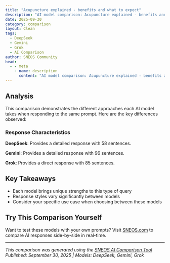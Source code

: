 ```yaml
---
title: "Acupuncture explained - benefits and what to expect"
description: "AI model comparison: Acupuncture explained - benefits and what to expect..."
date: 2025-09-30
category: comparison
layout: Clean
tags:
  - DeepSeek
  - Gemini
  - Grok
  - AI Comparison
author: SNEOS Community
head:
  - - meta
    - name: description
      content: "AI model comparison: Acupuncture explained - benefits and what to expect..."
---
```


<ChatComparison
  title="Acupuncture explained - benefits and what to expect"
  prompt="Acupuncture explained - benefits and what to expect"
  :responses='{"DeepSeek": "Of course. Here is a comprehensive explanation of acupuncture, covering its principles, benefits, and what you can expect during a session.\n\n### What is Acupuncture?\n\nAcupuncture is a key component of Traditional Chinese Medicine (TCM), a system of healing that dates back thousands of years. It is based on the concept that a vital energy, called **Qi** (pronounced \u0022chee\u0022), flows through the body along specific pathways known as **meridians**.\n\nAccording to TCM theory, illness and pain occur when the flow of Qi is blocked, deficient, or unbalanced\u2014much like a kink in a garden hose. Acupuncture aims to restore the smooth flow of Qi, thereby restoring health and promoting the body\u0027s natural ability to heal itself.\n\nFrom a modern scientific perspective, acupuncture is thought to work by:\n* **Stimulating Nerves:** The needles stimulate sensory nerves under the skin and in the muscles. This sends signals to the brain to release natural pain-relieving chemicals like endorphins and neurotransmitters.\n* **Increasing Blood Flow:** The \u0022micro-trauma\u0022 of the needle can increase blood circulation to the local area, promoting healing and reducing inflammation.\n* **Modulating Brain Activity:** fMRI studies have shown that acupuncture can calm areas of the brain associated with pain processing and activate areas involved in rest and healing.\n\n---\n\n### The Benefits of Acupuncture\n\nAcupuncture is recognized by major health institutions, including the World Health Organization (WHO) and the National Institutes of Health (NIH), for its effectiveness in treating a wide range of conditions. It is most well-known for pain relief but has many other applications.\n\n**1. Pain Management:**\n* Chronic lower back pain\n* Neck pain and stiffness\n* Osteoarthritis (especially of the knee)\n* Headaches and migraines\n* Facial pain (like TMJ)\n* Tendonitis\n\n**2. Mental and Emotional Well-being:**\n* Reducing stress and anxiety\n* Alleviating symptoms of depression\n* Improving sleep quality and treating insomnia\n* Managing fatigue and boosting energy\n\n**3. Women\u0027s Health:**\n* Menstrual cramps and irregular periods\n* Symptoms of menopause (hot flashes, night sweats)\n* Morning sickness\n* Supporting fertility (often used alongside IVF)\n\n**4. Digestive Health:**\n* Irritable Bowel Syndrome (IBS)\n* Indigestion and nausea\n\n**5. Other Common Uses:**\n* Reducing side effects of cancer treatment (like nausea from chemotherapy)\n* Supporting recovery from strokes\n* Allergic rhinitis (hay fever)\n* General wellness and preventive care\n\n---\n\n### What to Expect During Your First Acupuncture Session\n\nA typical first appointment lasts 60 to 90 minutes, while follow-ups are usually 45-60 minutes.\n\n**Step 1: The Comprehensive Consultation**\nYour acupuncturist will begin by asking detailed questions about your main complaint, overall health, lifestyle, diet, sleep, and emotional state. In TCM, everything is connected, so they are building a complete picture of your \u0022pattern of disharmony.\u0022\n\n**Step 2: Diagnosis**\nThe acupuncturist will use traditional diagnostic techniques:\n* **Looking:** They may examine your tongue, as its color, coating, and shape are considered important diagnostic indicators.\n* **Listening:** To the sound of your voice and your breathing.\n* **Touching:** They will feel the pulses on both of your wrists. In TCM, there are six different pulse positions that correspond to different organs and meridians.\n\n**Step 3: The Treatment**\n* You will lie down on a comfortable treatment table, either on your back, front, or side, depending on where the needles will be placed.\n* The acupuncturist will use **single-use, sterile, disposable needles** that are as fine as a strand of hair (much thinner than a hypodermic needle).\n* The acupuncturist will tap the needles into specific points on your body. The depth of insertion varies but is typically very shallow.\n\n**What Does It Feel Like?**\nYou may feel a brief, slight prick, but it is generally not painful. As the needle reaches the correct depth, you might feel a unique sensation called **\u0022De Qi\u0022** (arrival of Qi). This can feel like a dull ache, a heavy, numb, or tingling sensation, or a slight warmth around the needle. This sensation is considered a sign that the treatment is working.\n\n**Step 4: Resting with the Needles**\n* Once the needles are in place, you will rest quietly for 15 to 30 minutes.\n* This is often the most enjoyable part. Most people feel deeply relaxed, and many even fall asleep. Soft music may be playing, and the room is typically kept at a comfortable temperature.\n\n**Step 5: Needle Removal and Follow-up**\n* The needles are removed painlessly. You might not even feel them coming out.\n* Your acupuncturist will discuss their findings, suggest a treatment plan (e.g., \u0022Let\u0027s start with weekly sessions for 4-6 weeks\u0022), and may offer dietary or lifestyle advice based on TCM principles.\n\n### After Your Session\n\n* **Immediate Feelings:** It\u0027s common to feel incredibly relaxed and calm. Some people feel a burst of energy, while others may feel a little tired. Both are normal.\n* **Drink Water:** Stay hydrated to help your body process the treatment.\n* **Listen to Your Body:** Avoid strenuous exercise, alcohol, and heavy meals for a few hours after your session.\n* **Healing Process:** Symptoms may improve immediately, or it may take a day or two. Sometimes, symptoms can feel slightly worse for a short period before they improve, which is often a sign that the body is responding.\n\n### Important Considerations\n\n* **Credentials:** Always seek a qualified, licensed acupuncturist (L.Ac.) or a medical doctor (MD or DO) with certified training in acupuncture.\n* **Safety:** When performed by a trained professional using sterile needles, acupuncture is extremely safe. Minor side effects like slight bruising or spotting can occur but are rare.\n* **Communication:** Always inform your acupuncturist of any medical conditions or if you are pregnant.\n\nAcupuncture is a journey into a holistic model of health. It empowers your body\u0027s own healing mechanisms and can be a profoundly effective tool for achieving balance and well-being.", "Gemini": "Okay, let\u0027s explore acupuncture! Here\u0027s a breakdown of what it is, its potential benefits, and what you can expect during a session.\n\n**What is Acupuncture?**\n\n* **Traditional Chinese Medicine (TCM) Origin:** Acupuncture is a core component of TCM, a holistic healthcare system that has been practiced for thousands of years.\n* **Meridians and Qi (pronounced \u0022chee\u0022):** TCM posits that vital energy, called \u0022Qi,\u0022 flows through pathways in the body called meridians. These meridians are thought to be interconnected and associated with specific organs or functions.\n* **Balancing Qi:** According to TCM, imbalances or blockages in the flow of Qi can lead to pain, illness, and dysfunction. Acupuncture aims to restore the proper flow of Qi by stimulating specific points along these meridians.\n* **Needles:** Acupuncture involves the insertion of very thin, sterile, single-use needles into specific points on the body. These needles are typically made of stainless steel.\n* **Point Selection:** Acupuncturists choose acupuncture points based on a thorough assessment of your health history, symptoms, and a physical examination (including pulse and tongue diagnosis in TCM).\n* **Modern Science Perspective:** While the TCM explanation relies on Qi, modern research suggests that acupuncture may work through several mechanisms:\n * **Stimulating the Nervous System:** Acupuncture may trigger the release of endorphins (natural pain relievers), neurotransmitters (brain chemicals that regulate mood and other functions), and hormones.\n * **Improving Circulation:** It may enhance blood flow to the treated areas, promoting healing and reducing inflammation.\n * **Releasing Muscle Tension:** It can help relax muscles and relieve muscle spasms.\n * **Modulating the Immune System:** There\u0027s some evidence it can influence immune responses.\n\n**Potential Benefits of Acupuncture:**\n\nAcupuncture has been studied for a wide range of conditions. Keep in mind that the evidence supporting its effectiveness varies depending on the condition. Some of the most common and well-researched uses include:\n\n* **Pain Management:**\n * **Chronic Pain:** Back pain, neck pain, osteoarthritis, knee pain, fibromyalgia, headaches (including migraines and tension headaches). Acupuncture is often used as part of an integrated pain management approach.\n * **Postoperative Pain:** Can help reduce pain after surgery.\n * **Dental Pain:** Sometimes used for dental pain and temporomandibular joint (TMJ) disorders.\n* **Nausea and Vomiting:**\n * **Chemotherapy-Induced Nausea:** Acupuncture (and acupressure) can be helpful in managing nausea and vomiting caused by chemotherapy.\n * **Postoperative Nausea:** May reduce nausea after surgery.\n * **Morning Sickness:** Can be used to alleviate nausea during pregnancy (but consult with your doctor).\n* **Fertility and Reproductive Health:**\n * **Infertility:** Some studies suggest acupuncture may improve fertility outcomes, particularly when used in conjunction with other fertility treatments like IVF. It is believed to help regulate hormones, improve blood flow to the reproductive organs, and reduce stress.\n * **Menstrual Problems:** Can be used to address irregular periods, PMS, and painful periods.\n* **Mental and Emotional Well-being:**\n * **Anxiety and Stress:** Acupuncture can have a calming effect and help reduce symptoms of anxiety and stress.\n * **Depression:** Some evidence suggests it may be a helpful adjunct to conventional depression treatment.\n* **Other Conditions:**\n * **Allergies:** Some people find it helpful for managing allergy symptoms.\n * **Respiratory Conditions:** Asthma, bronchitis (may provide some relief, but should not replace conventional medical treatment).\n * **Stroke Rehabilitation:** Can be used as part of a comprehensive rehabilitation program.\n * **Addiction:** Sometimes used as a complementary therapy in addiction treatment (e.g., smoking cessation).\n * **Bell\u0027s Palsy:** Acupuncture may improve recovery.\n\n**Important Considerations:**\n\n* **Evidence Varies:** It\u0027s crucial to understand that the scientific evidence supporting acupuncture\u0027s effectiveness is stronger for some conditions than others. Talk to your doctor about whether acupuncture is a suitable treatment option for your specific health concerns.\n* **Not a Cure-All:** Acupuncture is not a substitute for conventional medical care. It is often used as a complementary therapy, meaning it\u0027s used in conjunction with other treatments.\n* **Realistic Expectations:** Be realistic about what acupuncture can achieve. It may not completely eliminate your symptoms, but it may help to reduce pain, improve function, and enhance your overall well-being.\n* **Individual Response:** Everyone responds to acupuncture differently. Some people experience immediate relief, while others may need several sessions to see noticeable improvements.\n\n**What to Expect During an Acupuncture Session:**\n\n1. **Initial Consultation:**\n * **Health History:** The acupuncturist will ask you detailed questions about your medical history, lifestyle, diet, sleep, and emotional state.\n * **Physical Examination:** They will likely perform a physical examination, which may include:\n * **Pulse Diagnosis:** Feeling the quality and strength of your pulses at different points on your wrists.\n * **Tongue Diagnosis:** Observing the color, shape, and coating of your tongue.\n * **Palpation:** Feeling for areas of tenderness or tension in your body.\n * **Diagnosis and Treatment Plan:** Based on the consultation, the acupuncturist will develop a TCM diagnosis and a treatment plan tailored to your specific needs.\n\n2. **The Acupuncture Treatment:**\n * **Preparation:** You\u0027ll typically lie down on a comfortable treatment table. The acupuncturist will clean the areas where the needles will be inserted.\n * **Needle Insertion:** The acupuncturist will gently insert thin, sterile needles into specific acupuncture points. You may feel a brief, mild sensation like a pinch or tingling. Many people report feeling little to no discomfort.\n * **Needle Sensation (De Qi):** After the needles are inserted, you may experience a sensation called \u0022De Qi.\u0022 This can feel like a dull ache, heaviness, tingling, or warmth around the needle. It\u0027s often considered a sign that the treatment is working.\n * **Needle Retention:** The needles will typically remain in place for 20-40 minutes, depending on the treatment plan. During this time, you\u0027ll usually relax quietly. Some acupuncturists may use heat lamps or other techniques to enhance the treatment.\n * **Needle Removal:** The acupuncturist will carefully remove the needles.\n\n3. **After the Treatment:**\n * **Relaxation:** It\u0027s common to feel relaxed and calm after an acupuncture session.\n * **Possible Side Effects:** Some people experience mild side effects, such as soreness, bruising, or slight bleeding at the needle insertion sites. These are usually temporary.\n * **Follow-Up:** Your acupuncturist will discuss a follow-up plan, which may involve a series of treatments over several weeks or months.\n * **Lifestyle Recommendations:** They may also offer recommendations for diet, exercise, or other lifestyle changes to support your healing.\n\n**Finding a Qualified Acupuncturist:**\n\n* **Licensing and Certification:** In most countries and regions, acupuncturists are required to be licensed or certified. Look for a practitioner who is licensed in your area.\n* **Training and Experience:** In the USA, most licensed acupuncturists have completed a master\u0027s or doctoral degree in acupuncture or Oriental medicine. Ask about their training and experience.\n* **Specialization:** Some acupuncturists specialize in specific areas, such as pain management, fertility, or sports medicine.\n* **Referrals:** Ask your doctor, friends, or family members for referrals.\n* **Initial Consultation:** Schedule a brief consultation with the acupuncturist to discuss your health concerns and ask questions.\n* **Comfort Level:** Choose an acupuncturist with whom you feel comfortable and trust.\n\n**Safety:**\n\nAcupuncture is generally considered safe when performed by a qualified and licensed practitioner using sterile needles. However, like any medical procedure, there are potential risks:\n\n* **Soreness or Bruising:** These are the most common side effects and are usually mild and temporary.\n* **Infection:** The risk of infection is very low when sterile, single-use needles are used.\n* **Bleeding:** Minor bleeding can occur at the needle insertion sites, especially if you are taking blood thinners.\n* **Pneumothorax (Collapsed Lung):** This is a rare but serious complication that can occur if a needle is inserted too deeply into the chest. It\u0027s important to choose a qualified acupuncturist who is knowledgeable about anatomy and proper needle technique.\n* **Nerve Damage:** Extremely rare.\n\n**Contraindications:**\n\nAcupuncture may not be appropriate for everyone. Talk to your doctor before trying acupuncture if you have any of the following conditions:\n\n* **Bleeding Disorders:** (e.g., hemophilia)\n* **Pacemaker:** Acupuncture near the pacemaker site should be avoided.\n* **Pregnancy:** Some acupuncture points should be avoided during pregnancy. Make sure your acupuncturist is experienced in treating pregnant women.\n* **Skin Infections:** Avoid acupuncture in areas with skin infections.\n* **Compromised Immune System:** May increase the risk of infection.\n\n**In Summary:**\n\nAcupuncture is a traditional Chinese medicine technique that involves inserting thin needles into specific points on the body to stimulate the flow of Qi and promote healing. It has been studied for a variety of conditions, particularly pain management, nausea, fertility, and mental/emotional well-being. While more research is needed to fully understand its mechanisms and effectiveness, many people find acupuncture to be a safe and helpful complementary therapy. If you are considering acupuncture, it\u0027s important to find a qualified and licensed practitioner and discuss your health concerns with your doctor.\n", "Grok": "Acupuncture is a traditional Chinese medicine (TCM) practice that has been used for thousands of years to promote health and treat various conditions. It involves the insertion of very thin needles into specific points on the body, known as acupuncture points, to balance the flow of energy (called \u0022Qi,\u0022 pronounced \u0022chee\u0022) and stimulate the body\u0027s natural healing processes. Here\u0027s a detailed explanation of acupuncture, its benefits, and what to expect during a session.\n\n### **What is Acupuncture?**\nAcupuncture is based on the concept that energy, or Qi, flows through meridians (pathways) in the body. When this energy is blocked or imbalanced, it can lead to pain, illness, or other health issues. By inserting needles into specific points along these meridians, acupuncture aims to restore balance, improve energy flow, and trigger the release of natural painkillers and healing chemicals in the body, such as endorphins.\n\nIn modern Western medicine, acupuncture is often explained through its effects on the nervous system, muscles, and connective tissues. Research suggests it can stimulate nerves, increase blood flow, reduce inflammation, and promote relaxation.\n\n---\n\n### **Benefits of Acupuncture**\nAcupuncture is used to address a wide range of physical and mental health conditions. While individual results vary, many people find it helpful for the following:\n\n1. **Pain Relief**: \n - Effective for chronic pain conditions such as back pain, neck pain, arthritis, and migraines.\n - Helps reduce postoperative pain and pain from injuries.\n\n2. **Stress and Anxiety Reduction**:\n - Promotes relaxation by stimulating the release of feel-good hormones like endorphins and reducing cortisol (stress hormone) levels.\n - May help with anxiety, depression, and insomnia.\n\n3. **Improved Sleep**:\n - Often used to treat insomnia and other sleep disorders by calming the mind and body.\n\n4. **Digestive Health**:\n - Can alleviate symptoms of irritable bowel syndrome (IBS), nausea, and other gastrointestinal issues.\n\n5. **Women\u2019s Health**:\n - Helps with menstrual cramps, irregular periods, and symptoms of menopause.\n - Sometimes used as a complementary treatment for fertility and during pregnancy (under proper guidance).\n\n6. **Immune System Support**:\n - May boost the immune system and help the body fight infections or recover from illness.\n\n7. **Other Conditions**:\n - May assist with allergies, asthma, headaches, and fatigue.\n - Sometimes used as an adjunct therapy for cancer patients to manage treatment side effects like nausea and pain.\n\n**Note**: While acupuncture is widely studied and often effective, results are not guaranteed, and it may not work for everyone. Scientific evidence is stronger for some conditions (like pain management) than others.\n\n---\n\n### **What to Expect During an Acupuncture Session**\nIf you\u0027re considering acupuncture, here\u0027s what you can typically expect before, during, and after a session:\n\n#### **Before the Session**:\n1. **Choosing a Practitioner**:\n - Look for a licensed acupuncturist (in the U.S., often credentialed as L.Ac.) who has completed proper training. Many states and countries require certification.\n - Check reviews or ask for recommendations from healthcare providers or friends.\n \n2. **Initial Consultation**:\n - Your first visit often includes a detailed discussion of your health history, current symptoms, lifestyle, and goals for treatment.\n - The acupuncturist may examine your tongue, check your pulse, or assess other physical signs as part of a TCM diagnosis.\n\n#### **During the Session**:\n1. **Setting and Preparation**:\n - Sessions typically take place in a quiet, relaxing environment. You may lie down on a treatment table.\n - You\u2019ll wear loose clothing or be provided with a gown. Only the areas where needles are inserted need to be exposed.\n\n2. **Needle Insertion**:\n - The acupuncturist will use sterile, single-use, ultra-thin needles (much thinner than hypodermic needles used for injections).\n - Needles are inserted into specific points on your body, which may or may not be near the area of concern (e.g., points on your hand might be used for a headache).\n - You might feel a slight pinch, tingling, or dull ache when the needle is inserted, but it\u2019s generally not painful. Many people feel relaxed or even fall asleep during the session.\n\n3. **Duration**:\n - Needles are usually left in place for 15\u201330 minutes. During this time, you\u2019ll rest quietly.\n - Some practitioners may use additional techniques like cupping (suction cups on the skin), moxibustion (burning an herb near the skin to warm it), or electrical stimulation of the needles.\n\n#### **After the Session**:\n1. **Immediate Effects**:\n - Many people feel relaxed or energized immediately after. Some notice relief from symptoms right away, while others require multiple sessions to see results.\n - You might feel slight soreness or bruising at needle sites, but this is rare and typically mild.\n\n2. **Follow-Up**:\n - Your acupuncturist may recommend a series of sessions (e.g., weekly for 4\u20138 weeks) depending on your condition.\n - They might also suggest dietary or lifestyle changes based on TCM principles.\n\n---\n\n### **Risks and Considerations**\nAcupuncture is generally considered safe when performed by a trained, licensed practitioner. However, there are a few risks and considerations:\n- **Minor Side Effects**: Slight bruising, soreness, or bleeding at needle sites.\n- **Rare Risks**: Infection (if non-sterile needles are used) or injury to organs (extremely rare with a qualified practitioner).\n- **Contraindications**: Not recommended for people with certain conditions (e.g., bleeding disorders) or in specific areas during pregnancy unless done by a specialist.\n- **Consult Your Doctor**: If you have a serious medical condition or are on medications, discuss acupuncture with your healthcare provider to ensure it\u2019s safe for you.\n\n---\n\n### **Does Acupuncture Work?**\nThe effectiveness of acupuncture varies depending on the individual and the condition being treated. Scientific studies have shown:\n- Strong evidence for its role in managing chronic pain, migraines, and tension headaches.\n- Moderate evidence for conditions like anxiety, insomnia, and nausea.\n- Mixed or limited evidence for other conditions like fertility or weight loss.\n\nMany people report significant benefits even when scientific explanations aren\u2019t fully clear, which may be due to the placebo effect, relaxation, or other mechanisms. The World Health Organization (WHO) and the National Institutes of Health (NIH) recognize acupuncture as a valid treatment for certain conditions.\n\n---\n\n### **Conclusion**\nAcupuncture is a holistic therapy with potential benefits for pain relief, stress reduction, and overall well-being. It\u2019s a low-risk option for many people when performed by a qualified practitioner. If you\u2019re curious about trying it, start by finding a licensed acupuncturist, discussing your health goals, and going in with an open mind. Results often take time, so patience and consistency are key. If you have specific medical concerns, consult your doctor to ensure acupuncture is a safe and appropriate addition to your care plan."}' 
  published-date="22:46"
/>

## Analysis

This comparison demonstrates the different approaches each AI model takes when responding to the same prompt. Here are the key differences observed:

### Response Characteristics

**DeepSeek**: Provides a detailed response with 58 sentences. 

**Gemini**: Provides a detailed response with 96 sentences. 

**Grok**: Provides a direct response with 85 sentences. 

## Key Takeaways

- Each model brings unique strengths to this type of query
- Response styles vary significantly between models
- Consider your specific use case when choosing between these models

## Try This Comparison Yourself

Want to test these models with your own prompts? Visit [SNEOS.com](https://sneos.com) to compare AI responses side-by-side in real-time.

---

*This comparison was generated using the [SNEOS AI Comparison Tool](https://sneos.com)*
*Published: September 30, 2025 | Models: DeepSeek, Gemini, Grok*
